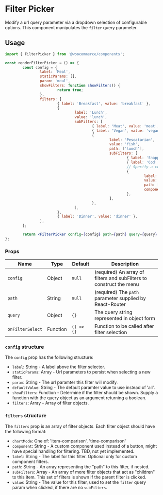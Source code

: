 Filter Picker
===

Modify a url query parameter via a dropdown selection of configurable options. This component manipulates the `filter` query parameter.

## Usage

```jsx
import { FilterPicker } from '@woocommerce/components';

const renderFilterPicker = () => {
        const config = {
                label: 'Meal',
                staticParams: [],
                param: 'meal',
                showFilters: function showFilters() {
                        return true;
                },
                filters: [
                        { label: 'Breakfast', value: 'breakfast' },
                        {
                                label: 'Lunch',
                                value: 'lunch',
                                subFilters: [
                                        { label: 'Meat', value: 'meat', path: ['lunch'] },
                                        { label: 'Vegan', value: 'vegan', path: ['lunch'] },
                                        { 
                                                label: 'Pescatarian',
                                                value: 'fish',
                                                path: ['lunch'],
                                                subFilters: [
                                                        { label: 'Snapper', value: 'snapper', path: ['lunch', 'fish'] },
                                                        { label: 'Cod', value: 'cod', path: ['lunch', 'fish'] },
                                                        // Specify a custom component to render (Work in Progress)
                                                        {
                                                                label: 'Other',
                                                                value: 'other_fish',
                                                                path: ['lunch', 'fish'],
                                                                component: 'OtherFish'
                                                        },
                                                ],
                                        },
                                ],
                        },
                        { label: 'Dinner', value: 'dinner' },
                ],
        };

        return <FilterPicker config={config} path={path} query={query} />;
};
```

### Props

Name | Type | Default | Description
--- | --- | --- | ---
`config` | Object | `null` | (required) An array of filters and subFilters to construct the menu
`path` | String | `null` | (required) The `path` parameter supplied by React-Router
`query` | Object | `{}` | The query string represented in object form
`onFilterSelect` | Function | `() => {}` | Function to be called after filter selection

### `config` structure

The `config` prop has the following structure:

- `label`: String - A label above the filter selector.
- `staticParams`: Array - Url parameters to persist when selecting a new filter.
- `param`: String - The url paramter this filter will modify.
- `defaultValue`: String - The default paramter value to use instead of 'all'.
- `showFilters`: Function - Determine if the filter should be shown. Supply a function with the query object as an argument returning a boolean.
- `filters`: Array - Array of filter objects.

### `filters` structure

The `filters` prop is an array of filter objects. Each filter object should have the following format:

- `chartMode`: One of: 'item-comparison', 'time-comparison'
- `component`: String - A custom component used instead of a button, might have special handling for filtering. TBD, not yet implemented.
- `label`: String - The label for this filter. Optional only for custom component filters.
- `path`: String - An array representing the "path" to this filter, if nested.
- `subFilters`: Array - An array of more filter objects that act as "children" to this item. This set of filters is shown if the parent filter is clicked.
- `value`: String - The value for this filter, used to set the `filter` query param when clicked, if there are no `subFilters`.
